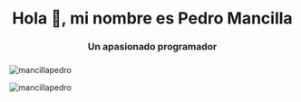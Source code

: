 <h1 align="center">Hola 👋, mi nombre es Pedro Mancilla</h1>
<h3 align="center">Un apasionado programador</h3>

<h3 align="left"></h3>
<p align="left">
<img align="center" src="https://www.codewars.com/users/mancillapedro/badges/micro" alt="mancillapedro"/>
</p>

<p><img align="center" src="https://github-readme-stats.vercel.app/api/top-langs?username=mancillapedro&show_icons=true&locale=en&layout=compact" alt="mancillapedro" /></p>
